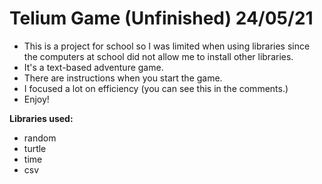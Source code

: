 Telium Game (Unfinished) 24/05/21
============
- This is a project for school so I was limited when using libraries since the computers at school did not allow me to install other libraries. 
- It's a text-based adventure game. 
- There are instructions when you start the game.
- I focused a lot on efficiency (you can see this in the comments.)
- Enjoy!

<b>Libraries used:</b>
- random
- turtle
- time
- csv
